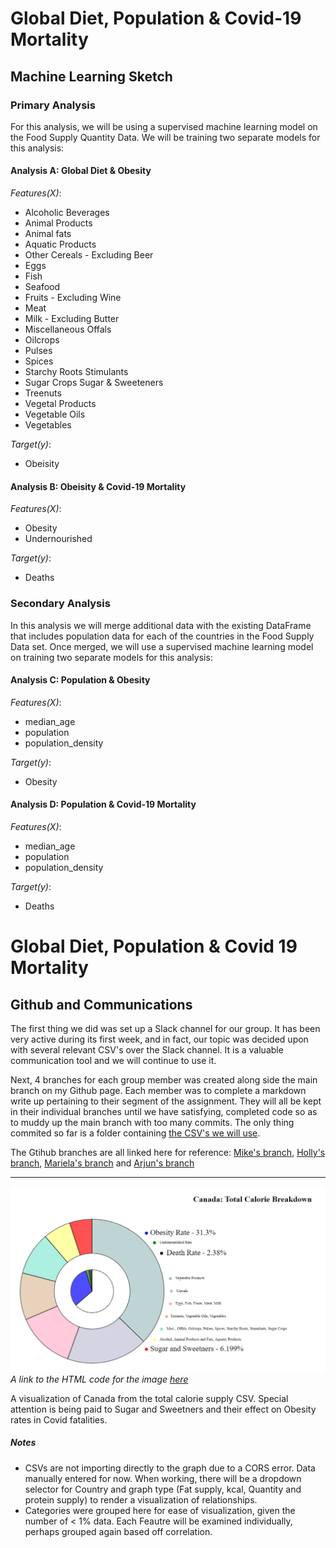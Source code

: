 # Global Diet, Population & Covid-19 Mortality

## Machine Learning Sketch

### Primary Analysis

For this analysis, we will be using a supervised machine learning model on the Food Supply Quantity Data. We will be training two separate models for this analysis:

#### Analysis A: Global Diet & Obesity

_Features(X)_:
  - Alcoholic Beverages	
  - Animal Products	
  - Animal fats	
  - Aquatic Products
  - Other	Cereals - Excluding Beer	
  - Eggs	
  - Fish
  - Seafood	
  - Fruits - Excluding Wine	
  - Meat	
  - Milk - Excluding Butter	
  - Miscellaneous	Offals	
  - Oilcrops	
  - Pulses	
  - Spices	
  - Starchy Roots	Stimulants	
  - Sugar Crops	Sugar & Sweeteners	
  - Treenuts	
  - Vegetal Products	
  - Vegetable Oils	
  - Vegetables

_Target(y)_:
  - Obeisity 

#### Analysis B: Obeisity & Covid-19 Mortality 

_Features(X)_:
  - Obesity	
  - Undernourished

_Target(y)_:
  - Deaths 

### Secondary Analysis

In this analysis we will merge additional data with the existing DataFrame that includes population data for each of the countries in the Food Supply Data set. Once merged, we will use a supervised machine learning model on training two separate models for this analysis:

#### Analysis C: Population & Obesity

_Features(X)_:
  - median_age
  - population
  - population_density

_Target(y)_:
  - Obesity 

#### Analysis D: Population & Covid-19 Mortality 

_Features(X)_:
  - median_age
  - population
  - population_density

_Target(y)_:
  - Deaths 

# Global Diet, Population & Covid 19 Mortality

## Github and Communications

The first thing we did was set up a Slack channel for our group. It has been very active during its first week, and in fact, our topic was decided upon with several relevant CSV's over the Slack channel. It is a valuable communication tool and we will continue to use it.

Next, 4 branches for each group member was created along side the main branch on my Github page. Each member was to complete a markdown write up pertaining to their segment of the assignment. They will all be kept in their individual branches until we have satisfying, completed code so as to muddy up the main branch with too many commits. The only thing commited so far is a folder containing [the CSV's we will use](https://github.com/Mikeblanchard/Covid_Project/tree/main/CSVs).

The Gtihub branches are all linked here for reference: [Mike's branch](https://github.com/Mikeblanchard/Covid_Project/tree/mike), [Holly's branch](https://github.com/Mikeblanchard/Covid_Project/tree/holly), [Mariela's branch](https://github.com/Mikeblanchard/Covid_Project/tree/mariela) and [Arjun's branch](https://github.com/Mikeblanchard/Covid_Project/tree/arjun)

------------------------------------------------------------------------------------

![](https://github.com/Mikeblanchard/Covid_Project/blob/mike/Resources_mike/final_project_graph%20_2.png)
*A link to the HTML code for the image [here](https://github.com/Mikeblanchard/Covid_Project/blob/mike/index.html)*

A visualization of Canada from the total calorie supply CSV. Special attention is being paid to Sugar and Sweetners and their effect on Obesity rates in Covid fatalities.

##### *Notes*

- CSVs are not importing directly to the graph due to a CORS error. Data manually entered for now. When working, there will be a dropdown selector for Country and graph type (Fat supply, kcal, Quantity and protein supply) to render a visualization of relationships. 
- Categories were grouped here for ease of visualization, given the number of < 1% data. Each Feautre will be examined individually, perhaps grouped again based off correlation. 
